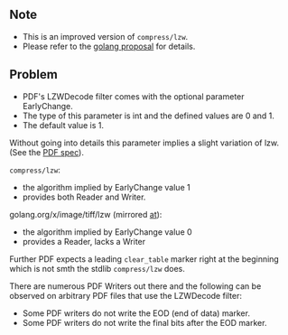 ## Note

* This is an improved version of `compress/lzw`.
* Please refer to the [golang proposal](https://github.com/golang/go/issues/25409) for details.

## Problem

* PDF's LZWDecode filter comes with the optional parameter EarlyChange.
* The type of this parameter is int and the defined values are 0 and 1.
* The default value is 1.

Without going into details this parameter implies a slight variation of lzw.
(See the [PDF spec](https://www.adobe.com/content/dam/acom/en/devnet/pdf/pdfs/PDF32000_2008.pdf)).

`compress/lzw`:

* the algorithm implied by EarlyChange value 1
* provides both Reader and Writer.

golang.org/x/image/tiff/lzw (mirrored [at](https://github.com/golang/image)):

* the algorithm implied by EarlyChange value 0
* provides a Reader, lacks a Writer

Further PDF expects a leading `clear_table` marker right at the beginning
which is not smth the stdlib `compress/lzw` does.

There are numerous PDF Writers out there and the following can be observed on arbitrary PDF files that use the LZWDecode filter:

* Some PDF writers do not write the EOD (end of data) marker.
* Some PDF writers do not write the final bits after the EOD marker.
